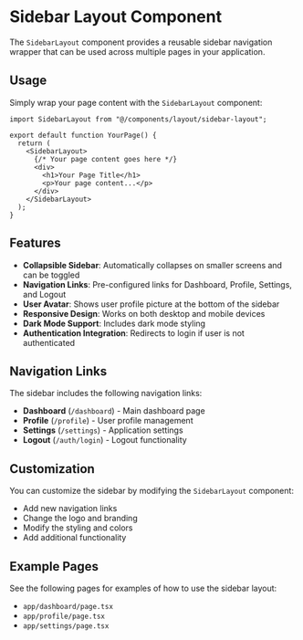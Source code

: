 # Sidebar Layout Component

The `SidebarLayout` component provides a reusable sidebar navigation wrapper that can be used across multiple pages in your application.

## Usage

Simply wrap your page content with the `SidebarLayout` component:

```tsx
import SidebarLayout from "@/components/layout/sidebar-layout";

export default function YourPage() {
  return (
    <SidebarLayout>
      {/* Your page content goes here */}
      <div>
        <h1>Your Page Title</h1>
        <p>Your page content...</p>
      </div>
    </SidebarLayout>
  );
}
```

## Features

- **Collapsible Sidebar**: Automatically collapses on smaller screens and can be toggled
- **Navigation Links**: Pre-configured links for Dashboard, Profile, Settings, and Logout
- **User Avatar**: Shows user profile picture at the bottom of the sidebar
- **Responsive Design**: Works on both desktop and mobile devices
- **Dark Mode Support**: Includes dark mode styling
- **Authentication Integration**: Redirects to login if user is not authenticated

## Navigation Links

The sidebar includes the following navigation links:
- **Dashboard** (`/dashboard`) - Main dashboard page
- **Profile** (`/profile`) - User profile management
- **Settings** (`/settings`) - Application settings
- **Logout** (`/auth/login`) - Logout functionality

## Customization

You can customize the sidebar by modifying the `SidebarLayout` component:
- Add new navigation links
- Change the logo and branding
- Modify the styling and colors
- Add additional functionality

## Example Pages

See the following pages for examples of how to use the sidebar layout:
- `app/dashboard/page.tsx`
- `app/profile/page.tsx`
- `app/settings/page.tsx` 